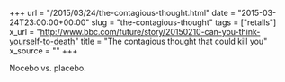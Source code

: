 +++
url = "/2015/03/24/the-contagious-thought.html"
date = "2015-03-24T23:00:00+00:00"
slug = "the-contagious-thought"
tags = ["retalls"]
x_url = "http://www.bbc.com/future/story/20150210-can-you-think-yourself-to-death"
title = "The contagious thought that could kill you"
x_source = ""
+++


Nocebo vs. placebo.

